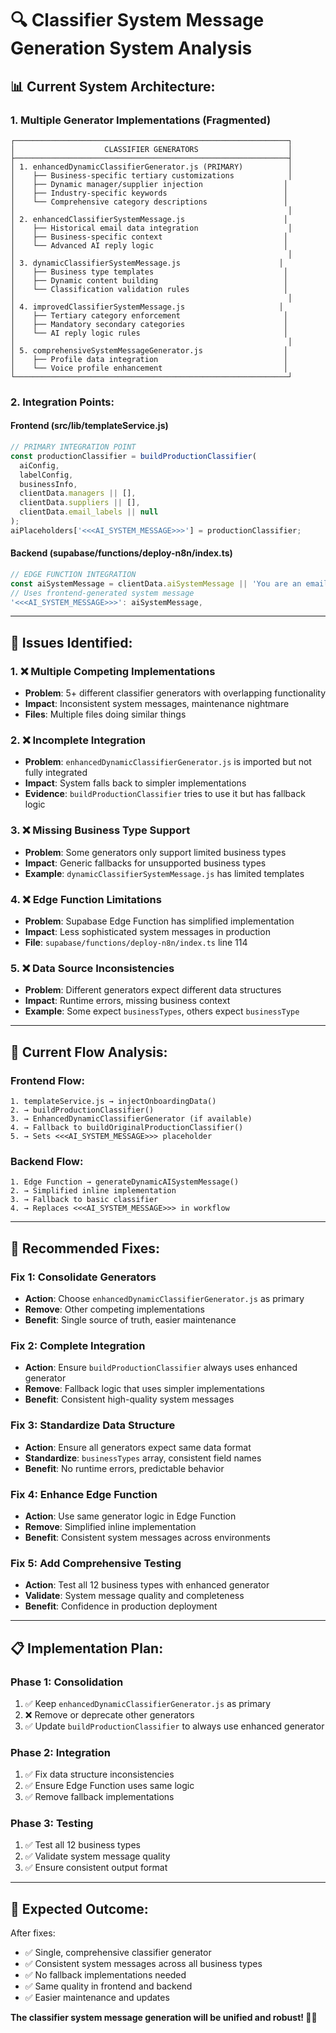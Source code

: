 # 🔍 **Classifier System Message Generation System Analysis**

## 📊 **Current System Architecture:**

### **1. Multiple Generator Implementations (Fragmented)**
```
┌─────────────────────────────────────────────────────────────┐
│                    CLASSIFIER GENERATORS                    │
├─────────────────────────────────────────────────────────────┤
│ 1. enhancedDynamicClassifierGenerator.js (PRIMARY)          │
│    ├── Business-specific tertiary customizations            │
│    ├── Dynamic manager/supplier injection                  │
│    ├── Industry-specific keywords                          │
│    └── Comprehensive category descriptions                 │
│                                                             │
│ 2. enhancedClassifierSystemMessage.js                      │
│    ├── Historical email data integration                    │
│    ├── Business-specific context                           │
│    └── Advanced AI reply logic                             │
│                                                             │
│ 3. dynamicClassifierSystemMessage.js                      │
│    ├── Business type templates                             │
│    ├── Dynamic content building                            │
│    └── Classification validation rules                     │
│                                                             │
│ 4. improvedClassifierSystemMessage.js                     │
│    ├── Tertiary category enforcement                       │
│    ├── Mandatory secondary categories                      │
│    └── AI reply logic rules                                │
│                                                             │
│ 5. comprehensiveSystemMessageGenerator.js                  │
│    ├── Profile data integration                            │
│    └── Voice profile enhancement                           │
└─────────────────────────────────────────────────────────────┘
```

### **2. Integration Points:**

#### **Frontend (src/lib/templateService.js)**
```javascript
// PRIMARY INTEGRATION POINT
const productionClassifier = buildProductionClassifier(
  aiConfig, 
  labelConfig, 
  businessInfo,
  clientData.managers || [],
  clientData.suppliers || [],
  clientData.email_labels || null
);
aiPlaceholders['<<<AI_SYSTEM_MESSAGE>>>'] = productionClassifier;
```

#### **Backend (supabase/functions/deploy-n8n/index.ts)**
```javascript
// EDGE FUNCTION INTEGRATION
const aiSystemMessage = clientData.aiSystemMessage || 'You are an email classifier...';
// Uses frontend-generated system message
'<<<AI_SYSTEM_MESSAGE>>>': aiSystemMessage,
```

---

## 🚨 **Issues Identified:**

### **1. ❌ Multiple Competing Implementations**
- **Problem**: 5+ different classifier generators with overlapping functionality
- **Impact**: Inconsistent system messages, maintenance nightmare
- **Files**: Multiple files doing similar things

### **2. ❌ Incomplete Integration**
- **Problem**: `enhancedDynamicClassifierGenerator.js` is imported but not fully integrated
- **Impact**: System falls back to simpler implementations
- **Evidence**: `buildProductionClassifier` tries to use it but has fallback logic

### **3. ❌ Missing Business Type Support**
- **Problem**: Some generators only support limited business types
- **Impact**: Generic fallbacks for unsupported business types
- **Example**: `dynamicClassifierSystemMessage.js` has limited templates

### **4. ❌ Edge Function Limitations**
- **Problem**: Supabase Edge Function has simplified implementation
- **Impact**: Less sophisticated system messages in production
- **File**: `supabase/functions/deploy-n8n/index.ts` line 114

### **5. ❌ Data Source Inconsistencies**
- **Problem**: Different generators expect different data structures
- **Impact**: Runtime errors, missing business context
- **Example**: Some expect `businessTypes`, others expect `businessType`

---

## 🔧 **Current Flow Analysis:**

### **Frontend Flow:**
```
1. templateService.js → injectOnboardingData()
2. → buildProductionClassifier()
3. → EnhancedDynamicClassifierGenerator (if available)
4. → Fallback to buildOriginalProductionClassifier()
5. → Sets <<<AI_SYSTEM_MESSAGE>>> placeholder
```

### **Backend Flow:**
```
1. Edge Function → generateDynamicAISystemMessage()
2. → Simplified inline implementation
3. → Fallback to basic classifier
4. → Replaces <<<AI_SYSTEM_MESSAGE>>> in workflow
```

---

## 🎯 **Recommended Fixes:**

### **Fix 1: Consolidate Generators**
- **Action**: Choose `enhancedDynamicClassifierGenerator.js` as primary
- **Remove**: Other competing implementations
- **Benefit**: Single source of truth, easier maintenance

### **Fix 2: Complete Integration**
- **Action**: Ensure `buildProductionClassifier` always uses enhanced generator
- **Remove**: Fallback logic that uses simpler implementations
- **Benefit**: Consistent high-quality system messages

### **Fix 3: Standardize Data Structure**
- **Action**: Ensure all generators expect same data format
- **Standardize**: `businessTypes` array, consistent field names
- **Benefit**: No runtime errors, predictable behavior

### **Fix 4: Enhance Edge Function**
- **Action**: Use same generator logic in Edge Function
- **Remove**: Simplified inline implementation
- **Benefit**: Consistent system messages across environments

### **Fix 5: Add Comprehensive Testing**
- **Action**: Test all 12 business types with enhanced generator
- **Validate**: System message quality and completeness
- **Benefit**: Confidence in production deployment

---

## 📋 **Implementation Plan:**

### **Phase 1: Consolidation**
1. ✅ Keep `enhancedDynamicClassifierGenerator.js` as primary
2. ❌ Remove or deprecate other generators
3. ✅ Update `buildProductionClassifier` to always use enhanced generator

### **Phase 2: Integration**
1. ✅ Fix data structure inconsistencies
2. ✅ Ensure Edge Function uses same logic
3. ✅ Remove fallback implementations

### **Phase 3: Testing**
1. ✅ Test all 12 business types
2. ✅ Validate system message quality
3. ✅ Ensure consistent output format

---

## 🚀 **Expected Outcome:**

After fixes:
- ✅ Single, comprehensive classifier generator
- ✅ Consistent system messages across all business types
- ✅ No fallback implementations needed
- ✅ Same quality in frontend and backend
- ✅ Easier maintenance and updates

**The classifier system message generation will be unified and robust! 🎯✨**

